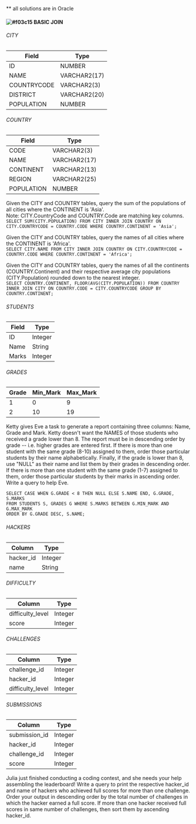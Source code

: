 ** all solutions are in Oracle
#### ![#f03c15](https://via.placeholder.com/15/f03c15/000000?text=+) BASIC JOIN
  
###### CITY 
| Field       | Type |
|--------------|------------|
ID          | NUMBER
NAME        | VARCHAR2(17)
COUNTRYCODE | VARCHAR2(3)
DISTRICT    | VARCHAR2(20)
POPULATION  | NUMBER
  
###### COUNTRY 
| Field       | Type |
|--------------|------------|
CODE        | VARCHAR2(3)
NAME        | VARCHAR2(17)
CONTINENT | VARCHAR2(13)
REGION    | VARCHAR2(25)
POPULATION  | NUMBER
  
Given the CITY and COUNTRY tables, query the sum of the populations of all cities where the CONTINENT is 'Asia'.  
Note: CITY.CountryCode and COUNTRY.Code are matching key columns.  
```SELECT SUM(CITY.POPULATION) FROM CITY INNER JOIN COUNTRY ON CITY.COUNTRYCODE = COUNTRY.CODE WHERE COUNTRY.CONTINENT = 'Asia';```  
  
Given the CITY and COUNTRY tables, query the names of all cities where the CONTINENT is 'Africa'.  
```SELECT CITY.NAME FROM CITY INNER JOIN COUNTRY ON CITY.COUNTRYCODE = COUNTRY.CODE WHERE COUNTRY.CONTINENT = 'Africa';```
  
Given the CITY and COUNTRY tables, query the names of all the continents (COUNTRY.Continent) and their respective average city populations (CITY.Population) rounded down to the nearest integer.  
```SELECT COUNTRY.CONTINENT, FLOOR(AVG(CITY.POPULATION)) FROM COUNTRY INNER JOIN CITY ON COUNTRY.CODE = CITY.COUNTRYCODE GROUP BY COUNTRY.CONTINENT;```
     
###### STUDENTS 
| Field       | Type |
|--------------|------------|
ID        | Integer
Name        | String
Marks | Integer
  
###### GRADES 
| Grade  | Min_Mark | Max_Mark |
|--------|----------|----------|
1 | 0  |  9
2 | 10 | 19
  
Ketty gives Eve a task to generate a report containing three columns: Name, Grade and Mark. Ketty doesn't want the NAMES of those students who received a grade lower than 8. The report must be in descending order by grade -- i.e. higher grades are entered first. If there is more than one student with the same grade (8-10) assigned to them, order those particular students by their name alphabetically. Finally, if the grade is lower than 8, use "NULL" as their name and list them by their grades in descending order. If there is more than one student with the same grade (1-7) assigned to them, order those particular students by their marks in ascending order. Write a query to help Eve.  
```
SELECT CASE WHEN G.GRADE < 8 THEN NULL ELSE S.NAME END, G.GRADE, S.MARKS 
FROM STUDENTS S, GRADES G WHERE S.MARKS BETWEEN G.MIN_MARK AND G.MAX_MARK 
ORDER BY G.GRADE DESC, S.NAME;
```
  
###### HACKERS 
| Column | Type |
|--------------|------------|
hacker_id  | Integer
name | String
  
###### DIFFICULTY 
| Column | Type |
|--------------|------------|
difficulty_level | Integer
score | Integer
  
###### CHALLENGES 
| Column | Type |
|--------------|------------|
challenge_id  | Integer
hacker_id  | Integer
difficulty_level | Integer
  
###### SUBMISSIONS 
| Column | Type |
|--------------|------------|
submission_id  | Integer
hacker_id  | Integer
challenge_id  | Integer
score | Integer
  
Julia just finished conducting a coding contest, and she needs your help assembling the leaderboard! Write a query to print the respective hacker_id and name of hackers who achieved full scores for more than one challenge. Order your output in descending order by the total number of challenges in which the hacker earned a full score. If more than one hacker received full scores in same number of challenges, then sort them by ascending hacker_id.  


  

